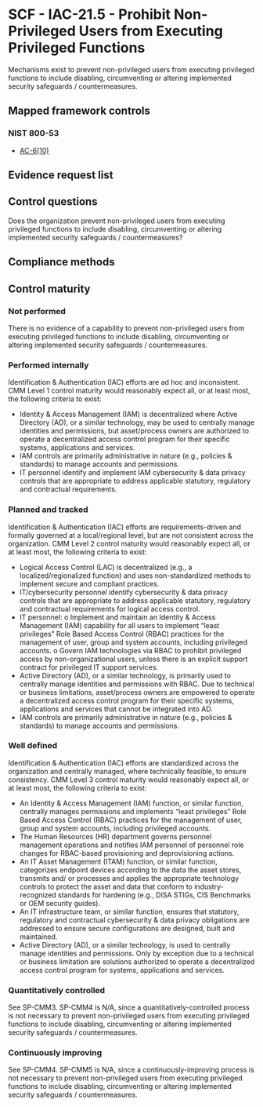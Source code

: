 # SCF - IAC-21.5 - Prohibit Non-Privileged Users from Executing Privileged Functions
Mechanisms exist to prevent non-privileged users from executing privileged functions to include disabling, circumventing or altering implemented security safeguards / countermeasures.
## Mapped framework controls
### NIST 800-53
- [AC-6(10)](../nist80053/ac-6-10.md)

## Evidence request list


## Control questions
Does the organization prevent non-privileged users from executing privileged functions to include disabling, circumventing or altering implemented security safeguards / countermeasures?

## Compliance methods


## Control maturity
### Not performed
There is no evidence of a capability to prevent non-privileged users from executing privileged functions to include disabling, circumventing or altering implemented security safeguards / countermeasures.

### Performed internally
Identification & Authentication (IAC) efforts are ad hoc and inconsistent. CMM Level 1 control maturity would reasonably expect all, or at least most, the following criteria to exist:
- Identity & Access Management (IAM) is decentralized where Active Directory (AD), or a similar technology, may be used to centrally manage identities and permissions, but asset/process owners are authorized to operate a decentralized access control program for their specific systems, applications and services.
- IAM controls are primarily administrative in nature (e.g., policies & standards) to manage accounts and permissions.
- IT personnel identify and implement IAM cybersecurity & data privacy controls that are appropriate to address applicable statutory, regulatory and contractual requirements.

### Planned and tracked
Identification & Authentication (IAC) efforts are requirements-driven and formally governed at a local/regional level, but are not consistent across the organization. CMM Level 2 control maturity would reasonably expect all, or at least most, the following criteria to exist:
- Logical Access Control (LAC) is decentralized (e.g., a localized/regionalized function) and uses non-standardized methods to implement secure and compliant practices.
- IT/cybersecurity personnel identify cybersecurity & data privacy controls that are appropriate to address applicable statutory, regulatory and contractual requirements for logical access control.
- IT personnel:
o	Implement and maintain an Identity & Access Management (IAM) capability for all users to implement “least privileges” Role Based Access Control (RBAC) practices for the management of user, group and system accounts, including privileged accounts.
o	Govern IAM technologies via RBAC to prohibit privileged access by non-organizational users, unless there is an explicit support contract for privileged IT support services.
- Active Directory (AD), or a similar technology, is primarily used to centrally manage identities and permissions with RBAC. Due to technical or business limitations, asset/process owners are empowered to operate a decentralized access control program for their specific systems, applications and services that cannot be integrated into AD.
- IAM controls are primarily administrative in nature (e.g., policies & standards) to manage accounts and permissions.

### Well defined
Identification & Authentication (IAC) efforts are standardized across the organization and centrally managed, where technically feasible, to ensure consistency. CMM Level 3 control maturity would reasonably expect all, or at least most, the following criteria to exist:
- An Identity & Access Management (IAM) function, or similar function, centrally manages permissions and implements “least privileges” Role Based Access Control (RBAC) practices for the management of user, group and system accounts, including privileged accounts.
- The Human Resources (HR) department governs personnel management operations and notifies IAM personnel of personnel role changes for RBAC-based provisioning and deprovisioning actions.
- An IT Asset Management (ITAM) function, or similar function, categorizes endpoint devices according to the data the asset stores, transmits and/ or processes and applies the appropriate technology controls to protect the asset and data that conform to industry-recognized standards for hardening (e.g., DISA STIGs, CIS Benchmarks or OEM security guides).
- An IT infrastructure team, or similar function, ensures that statutory, regulatory and contractual cybersecurity & data privacy obligations are addressed to ensure secure configurations are designed, built and maintained.
- Active Directory (AD), or a similar technology, is used to centrally manage identities and permissions. Only by exception due to a technical or business limitation are solutions authorized to operate a decentralized access control program for systems, applications and services.

### Quantitatively controlled
See SP-CMM3. SP-CMM4 is N/A, since a quantitatively-controlled process is not necessary to prevent non-privileged users from executing privileged functions to include disabling, circumventing or altering implemented security safeguards / countermeasures.

### Continuously improving
See SP-CMM4. SP-CMM5 is N/A, since a continuously-improving process is not necessary to prevent non-privileged users from executing privileged functions to include disabling, circumventing or altering implemented security safeguards / countermeasures.
